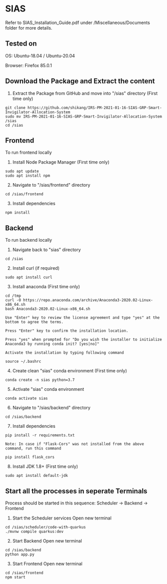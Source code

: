 # SIAS

Refer to SIAS_Installation_Guide.pdf under /Miscellaneous/Documents folder for more details.

## Tested on

OS: Ubuntu-18.04 / Ubuntu-20.04

Browser: Firefox 85.0.1


## Download the Package and Extract the content

1. Extract the Package from GitHub and move into "/sias" directory (First time only)
```shell
git clone https://github.com/shikang/IRS-PM-2021-01-16-SIAS-GRP-Smart-Invigilator-Allocation-System
sudo mv IRS-PM-2021-01-16-SIAS-GRP-Smart-Invigilator-Allocation-System /sias
cd /sias
```

## Frontend
To run frontend locally

1. Install Node Package Manager (First time only) 
```shell
sudo apt update
sudo apt install npm
```

2. Navigate to "/sias/frontend" directory
```shell
cd /sias/frontend
```

3. Install dependencies
```shell
npm install
```

## Backend
To run backend locally

1. Navigate back to "sias" directory
```shell
cd /sias
```

2. Install curl (if required)
```shell
sudo apt install curl
```

3. Install anaconda (First time only) 
```shell
cd /tmp
curl -O https://repo.anaconda.com/archive/Anaconda3-2020.02-Linux-x86_64.sh
bash Anaconda3-2020.02-Linux-x86_64.sh
```
    Use "Enter" key to review the license agreement and type "yes" at the bottom to agree the terms.

    Press "Enter" key to confirm the installation location.

    Press "yes" when prompted for "Do you wish the installer to initialize Anaconda3 by running conda init? [yes|no]"

    Activate the installation by typing following command
```shell
source ~/.bashrc
```

4. Create clean "sias" conda environment (First time only) 
```shell
conda create -n sias python=3.7
```

5. Activate "sias" conda environment
```shell
conda activate sias
```

6. Navigate to "/sias/backend" directory
```shell
cd /sias/backend
```

7. Install dependencies
```shell
pip install -r requirements.txt
```

    Note: In case if "Flask-Cors" was not installed from the above command, run this command
```shell
pip install flask_cors
```

8. Install JDK 1.8+ (First time only) 
```shell
sudo apt install default-jdk
```

## Start all the processes in seperate Terminals
Process should be started in this sequence: Scheduler -> Backend -> Frontend

1. Start the Scheduler services
Open new terminal
```shell
cd /sias/scheduler/code-with-quarkus
./mvnw compile quarkus:dev
```

2. Start Backend
Open new terminal
```shell
cd /sias/backend
python app.py
```

3. Start Frontend
Open new terminal
```shell
cd /sias/frontend
npm start
```




